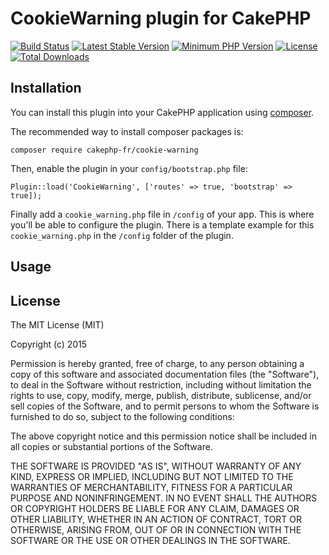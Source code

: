 # CookieWarning plugin for CakePHP

[![Build Status](https://api.travis-ci.org/cakephp-fr/cookie-warning.png?branch=master)](https://travis-ci.org/cakephp-fr/cookie-warning)
[![Latest Stable Version](https://poser.pugx.org/cakephp-fr/cookie-warning/v/stable.png)](https://packagist.org/packages/cakephp-fr/cookie-warning)
[![Minimum PHP Version](http://img.shields.io/badge/php-%3E%3D%205.4-8892BF.svg)](https://php.net/)
[![License](https://poser.pugx.org/cakephp-fr/cookie-warning/license.png)](https://packagist.org/packages/cakephp-fr/cookie-warning)
[![Total Downloads](https://poser.pugx.org/cakephp-fr/cookie-warning/d/total.png)](https://packagist.org/packages/cakephp-fr/cookie-warning)

## Installation

You can install this plugin into your CakePHP application using [composer](http://getcomposer.org).

The recommended way to install composer packages is:

```
composer require cakephp-fr/cookie-warning
```

Then, enable the plugin in your `config/bootstrap.php` file:

    Plugin::load('CookieWarning', ['routes' => true, 'bootstrap' => true]);

Finally add a `cookie_warning.php` file in `/config` of your app. This is where you'll be able to configure the plugin. There is a template example for this `cookie_warning.php` in the `/config` folder of the plugin.

## Usage



## License

The MIT License (MIT)

Copyright (c) 2015 <copyright holders>

Permission is hereby granted, free of charge, to any person obtaining a copy
of this software and associated documentation files (the "Software"), to deal
in the Software without restriction, including without limitation the rights
to use, copy, modify, merge, publish, distribute, sublicense, and/or sell
copies of the Software, and to permit persons to whom the Software is
furnished to do so, subject to the following conditions:

The above copyright notice and this permission notice shall be included in
all copies or substantial portions of the Software.

THE SOFTWARE IS PROVIDED "AS IS", WITHOUT WARRANTY OF ANY KIND, EXPRESS OR
IMPLIED, INCLUDING BUT NOT LIMITED TO THE WARRANTIES OF MERCHANTABILITY,
FITNESS FOR A PARTICULAR PURPOSE AND NONINFRINGEMENT. IN NO EVENT SHALL THE
AUTHORS OR COPYRIGHT HOLDERS BE LIABLE FOR ANY CLAIM, DAMAGES OR OTHER
LIABILITY, WHETHER IN AN ACTION OF CONTRACT, TORT OR OTHERWISE, ARISING FROM,
OUT OF OR IN CONNECTION WITH THE SOFTWARE OR THE USE OR OTHER DEALINGS IN
THE SOFTWARE.
